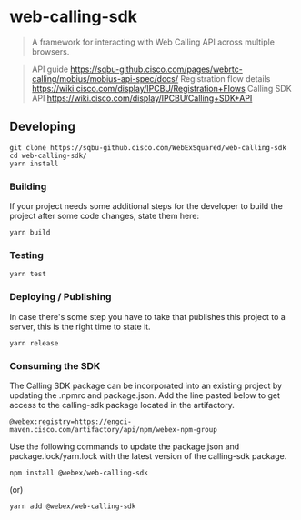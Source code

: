 # web-calling-sdk

> A framework for interacting with Web Calling API across multiple browsers.

> API guide https://sqbu-github.cisco.com/pages/webrtc-calling/mobius/mobius-api-spec/docs/
> Registration flow details https://wiki.cisco.com/display/IPCBU/Registration+Flows
> Calling SDK API https://wiki.cisco.com/display/IPCBU/Calling+SDK+API
 
## Developing

```shell
git clone https://sqbu-github.cisco.com/WebExSquared/web-calling-sdk
cd web-calling-sdk/
yarn install
```

### Building

If your project needs some additional steps for the developer to build the
project after some code changes, state them here:

```shell
yarn build
```

### Testing

```shell
yarn test
```


### Deploying / Publishing

In case there's some step you have to take that publishes this project to a
server, this is the right time to state it.

```shell
yarn release
```

### Consuming the SDK

The Calling SDK package can be incorporated into an existing project by updating the .npmrc and package.json. Add the line pasted below to get access to the calling-sdk package located in the artifactory.

```shell
@webex:registry=https://engci-maven.cisco.com/artifactory/api/npm/webex-npm-group
```

Use the following commands to update the package.json and package.lock/yarn.lock with the latest version of the calling-sdk package.
```shell
npm install @webex/web-calling-sdk
```
(or)
```shell 
yarn add @webex/web-calling-sdk
```